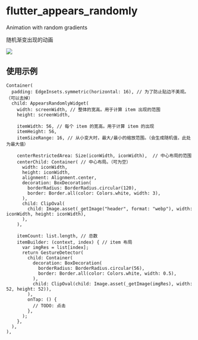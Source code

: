 # flutter_appears_randomly

Animation with random gradients

随机渐变出现的动画

![](https://github.com/Wing-Li/flutter_appears_randomly/blob/master/res/example_video.gif)

## 使用示例

    Container(
      padding: EdgeInsets.symmetric(horizontal: 16), // 为了防止贴边不美观。（可以去掉）
      child: AppearsRandomlyWidget(
        width: screenWidth, // 整体的宽高。用于计算 item 出现的范围
        height: screenWidth,
        
        itemWidth: 56, // 每个 item 的宽高。用于计算 item 的出现
        itemHeight: 56,
        itemSizeRange: 16, // 从小变大时，最大/最小的缩放范围。（会生成随机值，此处为最大值）
        
        centerRestrictedArea: Size(iconWidth, iconWidth),  // 中心布局的范围
        centerChild: Container( // 中心布局。（可为空）
          width: iconWidth,
          height: iconWidth,
          alignment: Alignment.center,
          decoration: BoxDecoration(
            borderRadius: BorderRadius.circular(120),
            border: Border.all(color: Colors.white, width: 3),
          ),
          child: ClipOval(
            child: Image.asset(_getImage("header", format: "webp"), width: iconWidth, height: iconWidth),
          ),
        ),
        
        itemCount: list.length, // 总数
        itemBuilder: (context, index) { // item 布局
          var imgRes = list[index];
          return GestureDetector(
            child: Container(
              decoration: BoxDecoration(
                borderRadius: BorderRadius.circular(56),
                border: Border.all(color: Colors.white, width: 0.5),
              ),
              child: ClipOval(child: Image.asset(_getImage(imgRes), width: 52, height: 52)),
            ),
            onTap: () {
              // TODO: 点击
            },
          );
        },
      ),
    ),


